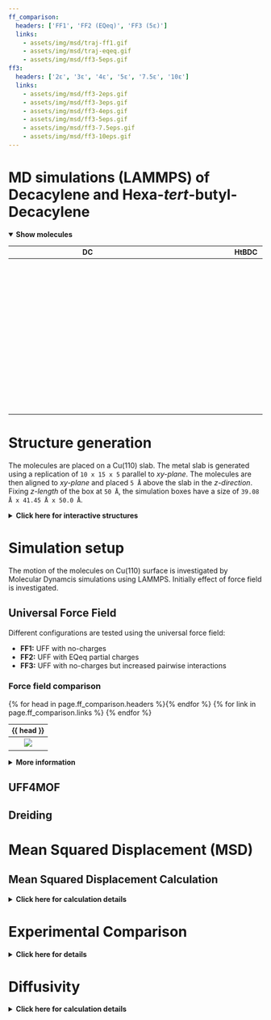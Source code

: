 ```yaml
---
ff_comparison:
  headers: ['FF1', 'FF2 (EQeq)', 'FF3 (5ε)']
  links:
    - assets/img/msd/traj-ff1.gif
    - assets/img/msd/traj-eqeq.gif
    - assets/img/msd/ff3-5eps.gif
ff3:
  headers: ['2ε', '3ε', '4ε', '5ε', '7.5ε', '10ε']
  links:
    - assets/img/msd/ff3-2eps.gif
    - assets/img/msd/ff3-3eps.gif
    - assets/img/msd/ff3-4eps.gif
    - assets/img/msd/ff3-5eps.gif
    - assets/img/msd/ff3-7.5eps.gif
    - assets/img/msd/ff3-10eps.gif
---
```

<script src="https://3Dmol.csb.pitt.edu/build/3Dmol-min.js"></script>

MD simulations (LAMMPS) of Decacylene and Hexa-*tert*-butyl-Decacylene
======================================================================
<p class="collapse">
  <details open>
    <summary><strong>Show molecules</strong></summary>
    <table>
      <tr>
        <th>DC</th>
        <th>HtBDC</th>
      </tr>
      <tr>
        <th>
          <div style="height: 300px; width: 300px;"
            class='viewer_3Dmoljs' data-datatype='xyz'
            data-backgroundcolor='0xffffff'
            data-href='assets/mol/DC-single.xyz'
            data-style='stick'>
          </div>
        </th>
        <th>
          <div style="height: 300px; width: 300px;"
            class='viewer_3Dmoljs' data-datatype='xyz'
            data-backgroundcolor='0xffffff'
            data-href='assets/mol/HtBDC-single.xyz'
            data-style='stick'>
          </div>
        </th>
      </tr>
    </table>
  </details>
</p>

Structure generation
====================

The molecules are placed on a Cu(110) slab. The metal slab is generated using a replication of `10 x 15 x 5` parallel to *xy-plane*.
The molecules are then aligned to *xy-plane* and placed `5 Å` above the slab in the *z-direction*.
Fixing *z-length* of the box at `50 Å`, the simulation boxes have a size of `39.08 Å x 41.45 Å x 50.0 Å`.

<p class="collapse">
  <details>
    <summary>
      <strong>Click here for interactive structures</strong>
    </summary>
    <table>
      <tr>
        <th>DC</th>
        <th>HtBDC</th>
      </tr>
      <tr>
        <th>
          <div style="height: 300px; width: 300px;"
            class='viewer_3Dmoljs' data-datatype='xyz'
            data-backgroundcolor='0xffffff'
            data-href='assets/mol/DC_Cu110.xyz'
            data-style='stick'>
          </div>
        </th>
        <th>
          <div style="height: 300px; width: 300px;"
            class='viewer_3Dmoljs' data-datatype='xyz'
            data-backgroundcolor='0xffffff'
            data-href='assets/mol/HtBDC_Cu110.xyz'
            data-style='stick'>
          </div>
        </th>
      </tr>
    </table>
  </details>
</p>

Simulation setup
================

The motion of the molecules on Cu(110) surface is investigated by Molecular Dynamcis simulations using LAMMPS.
Initially effect of force field is investigated.

<h2>Universal Force Field</h2>

Different configurations are tested using the universal force field:
-   <b>FF1:</b> UFF with no-charges
-   <b>FF2:</b> UFF with EQeq partial charges
-   <b>FF3:</b> UFF with no-charges but increased pairwise interactions

<h3>Force field comparison</h3>

<table>
  <tr>{% for head in page.ff_comparison.headers %}<th>{{ head }}</th>{% endfor %}</tr>
  <tr>
    {% for link in page.ff_comparison.links %}
      <th><a href="{{ link }}"><img src="{{ link }}"></a></th>
    {% endfor %}
  </tr>
</table>

<p class="collapse">
  <details><summary><b>More information</b></summary>
  <h3>EQeq</h3>
  <p>Charge assignment is done using the EQeq code with the above configuration (DC .5 nm above Cu110 slab).</p>

  <b>Cu110 Charge Distribution</b>
  <p><img src="assets/img/msd/Cu110-charge.png" alt="Cu110-charge"></p>

  <b>DC Charge Distribution</b>
  <p><img src="assets/img/msd/DC-charge.png" alt="Cu110-charge"></p>

  <p>As seen above the surface and DC are assigned positive and negative overall charges. Moreover, the charge distribution of the surface is localized to molecule's initial configuration. These cause the molecule to strongly <i>stick</i> on the surface and not diffuse.</p>

  <p>The partial charges can be calculated separately for the surface and the molecule to avoid localized charge distribution. Moreover, a polarizable force field could be used to approximate local charge
  deviations of the surface atoms.</p>

  <h3>FF3</h3>
  <p>In <b>FF3</b> the pairwise interaction parameters between <i>Decacylene</i> and <i>Cu110</i> surface are varied. Here is how a change in <i>ε</i> parameter of the <i>Lennard-Jones</i> potential effects pairwise energy during simulation.</p>

  <p><img src="assets/img/msd/ff3-vdw.png" alt="Cu110-charge"></p>

  <p>With increasing <i>ε</i> for <i>Cu-C</i> and <i>Cu-H</i> interactions the total Van der Waals energy is decreased resulting in increased attractive forces between <i>Decacylene</i> and <i>Cu110</i>.</p>
  <p>Here are the MD trajectories with increasing epsilon:</p>
  <table>
    <tr>{% for head in page.ff3.headers %}<th>{{ head }}</th>{% endfor %}</tr>
    <tr>
      {% for link in page.ff3.links %}
        <th><a href="{{ link }}"><img src="{{ link }}"></a></th>
      {% endfor %}
    </tr>
  </table>
  </details>
</p>

<h2>UFF4MOF</h2>

<h2>Dreiding</h2>


Mean Squared Displacement (MSD)
===============================

Mean Squared Displacement Calculation
-------------------------------------

<p class="collapse">
  <details>
    <summary><b>Click here for calculation details</b></summary>
    <p>MSD is calculated using the <code>compute msd</code> command in Lammps and also using the <a href="https://github.com/kbsezginel/angstrom" target="_blank">Ångström</a> Python package. In Lammps, MSD calculations were done both with and without the center of mass option. You can see the differences in the <a href="/decacylene-si" target="_blank">Supplementary Information</a>. Here, MSD results without using the center of mass option are shown.</p>

    <h3>Lammps MSD vs Calculated MSD</h3>
    <h4>Single Atom vs Grouped Atoms (HtBDC - UFF (FF3) - 5ε)</h4>
    <p>In Lammps you can group atoms and then use the <code>compute msd</code> command to calculate MSD of this group of atoms.
    As a result, Lammps returns a 4 element array of MSD values for x, y, z directions and overall.
    Then, you can also tell at which interval you want to print these MSD values.
    Here, I am showing results for MSD values printed each 1000 timesteps where <code>dt = 0.5 fs</code>.
    The simulations are 2 million timesteps long corresponding to 1 ps.
    Using <a href="https://github.com/kbsezginel/angstrom" target="_blank">Ångström</a> I first convert trajctory coordinates to
    non-periodic coordinates and then calculate MSD for a single atom using the MD trajectory.
    Here is the comparison between Lammps MSD and calculated (Ångström) MSD results.</p>

    <p><img src="assets/img/msd/msd-calc-group.png" alt="msd-calc-group"></p>

    <p>Alternatively, you can also calculate the MSD for a single atom in Lammps.
    Theoretically, as the molecule is relatively small and all atoms are bonded together their MSD should not be too different.
    Here are the resultsd comparing single atom MSD in Lammps and calculated single atom MSD.</p>

    <p><img src="assets/img/msd/msd-calc-single-atom.png" alt="msd-calc-single-atom"></p>

    <p>As seen in figures, the single atom MSD results are more comparable to calculated MSD results, however
    there are still differences. Overall, the curves follow the same trends but the calculated MSD curve
    is much more smooth compared to Lammps results. I am still investigating where this difference is coming from.</p>

    <h4>DC - UFF (FF3) MSD Comparison</h4>
    <p><img src="assets/img/msd/dc-ff3-msd-lammps-vs-calc.png" alt="dc-ff3-msd-lammps-vs-calc"></p>
    <h4>HtBDC - UFF (FF3) MSD Comparison</h4>
    <p><img src="assets/img/msd/htbdc-ff3-msd-lammps-vs-calc.png" alt="htbdc-ff3-msd-lammps-vs-calc"></p>
  </details>
</p>

Experimental Comparison
=======================

<p class="collapse">
  <details>
    <summary><b>Click here for details</b></summary>
    <p><b>Decacylene - UFF (FF3) - Increased Epsilon</b><img src="assets/img/msd/dc-ff3-msd.png" alt="lammps-msd-eqeq"></p>
  </details>
</p>

Diffusivity
===========

<p class="collapse">
  <details>
    <summary><b>Click here for calculation details</b></summary>

    <h3>Linear fitting to MSD vs Time (LAMMPS)</h3>

    <p><img src="assets/img/msd/DC-ff3-lammps-msd-fit.png" alt="DC-ff3-lammps-msd-fit.png"></p>

    <p><img src="assets/img/msd/HtBDC-ff3-lammps-msd-fit.png" alt="HtBDC-ff3-lammps-msd-fit"></p>

    <h3>Linear fitting to MSD vs Time (Angstrom)</h3>

    <p><img src="assets/img/msd/DC-ff3-calc-msd-fit.png" alt="DC-ff3-calc-msd-fit"></p>

    <p><img src="assets/img/msd/HtBDC-ff3-calc-msd-fit.png" alt="HtBDC-ff3-calc-msd-fit"></p>

    <h3>Plotting the slopes (y-axis)</h3>

    <table>
      <tr>
        <th>LAMMPS</th>
        <th>Calculated</th>
      </tr>
      <tr>
        <th><img src="assets/img/msd/ff3-lammps-msd-diffusivity.png" alt="ff3-lammps-msd-diffusivity"></th>
        <th><img src="assets/img/msd/ff3-calc-msd-diffusivity.png" alt="ff3-calc-msd-diffusivity"></th>
      </tr>
    </table>

    <p>To convert from A<sup>2</sup>/ps to cm<sup>2</sup>/s we need to devide by 10000.
    The experimental results for DC and HtBDC are 0.1 and 7.94, respectively.
    The Lampps MSD results for 2e suggest 0.5 cm<sup>2</sup>/s and 1.2 cm<sup>2</sup>/s for DC and HtBDC, respectively.
    Longer simulations might be required to get better statistical averaging.</p>

  </details>
</p>
